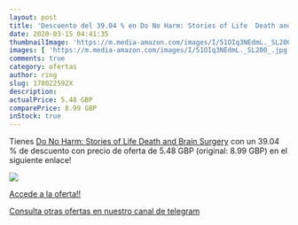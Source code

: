 ```yaml
---
layout: post
title: 'Descuento del 39.04 % en Do No Harm: Stories of Life  Death and B'
date: 2020-03-15 04:41:35
thumbnailImage: 'https://m.media-amazon.com/images/I/51OIq3NEdmL._SL200_.jpg'
images: [ 'https://m.media-amazon.com/images/I/51OIq3NEdmL._SL200_.jpg' ]
comments: true
category: ofertas
author: ring
slug: 178022592X
description:
actualPrice: 5.48 GBP
comparePrice: 8.99 GBP
inStock: true
---
```


Tienes [Do No Harm: Stories of Life  Death and Brain Surgery](https://www.amazon.com/dp/178022592X/?tag=redken08-20) con un 39.04 % de descuento con precio de oferta de 5.48 GBP (original: 8.99 GBP) en el siguiente enlace!

[![](https://m.media-amazon.com/images/I/51OIq3NEdmL._SL200_.jpg)](https://www.amazon.com/dp/178022592X/?tag=redken08-20)

[Accede a la oferta!!](https://www.amazon.com/dp/178022592X/?tag=redken08-20)

[Consulta otras ofertas en nuestro canal de telegram](https://t.me/s/ofertas25)
